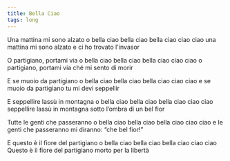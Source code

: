 ```yaml
---
title: Bella Ciao
tags: long
---
```


Una mattina mi sono alzato 
o bella ciao bella ciao
bella ciao ciao ciao
una mattina mi sono alzato 
e ci ho trovato l'invasor

O partigiano, portami via 
o bella ciao bella ciao
bella ciao ciao ciao
o partigiano, portami via
ché mi sento di morir

E se muoio da partigiano
o bella ciao bella ciao
bella ciao ciao ciao
e se muoio da partigiano
tu mi devi seppellir

E seppellire lassù in montagna 
o bella ciao bella ciao
bella ciao ciao ciao
seppellire lassù in montagna
sotto l’ombra di un bel fior

Tutte le genti che passeranno
o bella ciao bella ciao
bella ciao ciao ciao
e le genti che passeranno
mi diranno:
“che bel fior!”

E questo è il fiore del partigiano
o bella ciao bella ciao
bella ciao ciao ciao
Questo è il fiore del partigiano
morto per la libertà
